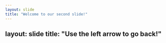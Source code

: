 ```yaml
---
layout: slide
title: "Welcome to our second slide!"
---
```

layout: slide
title: "Use the left arrow to go back!"
---
